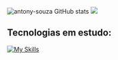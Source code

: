 ![antony-souza GitHub stats](https://github-readme-stats.vercel.app/api?username=antony-souza&show_icons=true&theme=tokyonight&locale=pt-br)
![](http://github-profile-summary-cards.vercel.app/api/cards/repos-per-language?username=antony-souza&theme=tokyonight) 
        
## Tecnologias em estudo:
[![My Skills](https://skillicons.dev/icons?i=docker,prisma,nginx,nodejs,nest,express,react,next,tailwind,js,ts,mongodb,postgres,bash,linux,html,css,git,vscode,vim)](https://skillicons.dev)      

  
